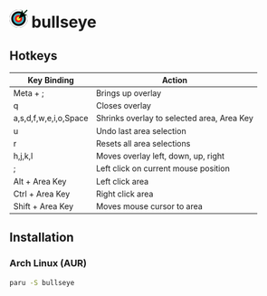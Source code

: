 # ![logo](./src-tauri/icons/32x32.png) bullseye

## Hotkeys

| Key Binding           | Action                                     |
| --------------------- | ------------------------------------------ |
| Meta + ;              | Brings up overlay                          |
| q                     | Closes overlay                             |
| a,s,d,f,w,e,i,o,Space | Shrinks overlay to selected area, Area Key |
| u                     | Undo last area selection                   |
| r                     | Resets all area selections                 |
| h,j,k,l               | Moves overlay left, down, up, right        |
| ;                     | Left click on current mouse position       |
| Alt + Area Key        | Left click area                            |
| Ctrl + Area Key       | Right click area                           |
| Shift + Area Key      | Moves mouse cursor to area                 |

## Installation

### Arch Linux (AUR)

```bash
paru -S bullseye
```
